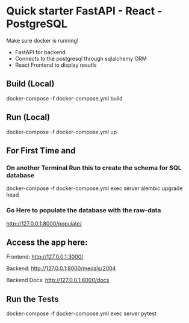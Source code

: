 # Quick starter FastAPI - React - PostgreSQL

Make sure docker is running!
- FastAPI for backend 
- Connects to the postgresql through sqlalchemy ORM
- React Frontend to display resutls


## Build (Local) 
docker-compose -f docker-compose.yml build

## Run (Local) 
docker-compose -f docker-compose.yml up 

## For First Time and 
### On another Terminal Run this to create the schema for SQL database
docker-compose -f docker-compose.yml exec server alembic upgrade head
### Go Here to populate the database with the raw-data
http://127.0.0.1:8000/populate/

## Access the app here:
Frontend: http://127.0.0.1:3000/

Backend: http://127.0.0.1:8000/medals/2004

Backend Docs: http://127.0.0.1:8000/docs

## Run the Tests
docker-compose -f docker-compose.yml exec server pytest

